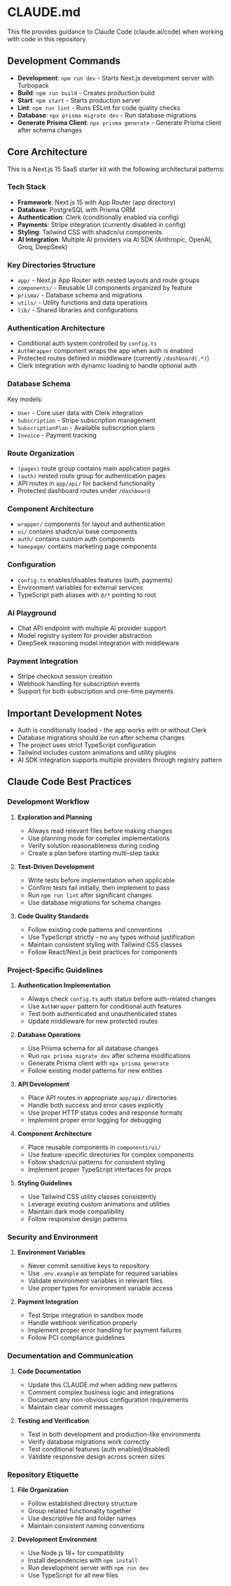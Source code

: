 # CLAUDE.md

This file provides guidance to Claude Code (claude.ai/code) when working with code in this repository.

## Development Commands

- **Development**: `npm run dev` - Starts Next.js development server with Turbopack
- **Build**: `npm run build` - Creates production build
- **Start**: `npm start` - Starts production server
- **Lint**: `npm run lint` - Runs ESLint for code quality checks
- **Database**: `npx prisma migrate dev` - Run database migrations
- **Generate Prisma Client**: `npx prisma generate` - Generate Prisma client after schema changes

## Core Architecture

This is a Next.js 15 SaaS starter kit with the following architectural patterns:

### Tech Stack

- **Framework**: Next.js 15 with App Router (app directory)
- **Database**: PostgreSQL with Prisma ORM
- **Authentication**: Clerk (conditionally enabled via config)
- **Payments**: Stripe integration (currently disabled in config)
- **Styling**: Tailwind CSS with shadcn/ui components
- **AI Integration**: Multiple AI providers via AI SDK (Anthropic, OpenAI, Groq, DeepSeek)

### Key Directories Structure

- `app/` - Next.js App Router with nested layouts and route groups
- `components/` - Reusable UI components organized by feature
- `prisma/` - Database schema and migrations
- `utils/` - Utility functions and data operations
- `lib/` - Shared libraries and configurations

### Authentication Architecture

- Conditional auth system controlled by `config.ts`
- `AuthWrapper` component wraps the app when auth is enabled
- Protected routes defined in middleware (currently `/dashboard(.*)`)
- Clerk integration with dynamic loading to handle optional auth

### Database Schema

Key models:

- `User` - Core user data with Clerk integration
- `Subscription` - Stripe subscription management
- `SubscriptionPlan` - Available subscription plans
- `Invoice` - Payment tracking

### Route Organization

- `(pages)` route group contains main application pages
- `(auth)` nested route group for authentication pages
- API routes in `app/api/` for backend functionality
- Protected dashboard routes under `/dashboard`

### Component Architecture

- `wrapper/` components for layout and authentication
- `ui/` contains shadcn/ui base components
- `auth/` contains custom auth components
- `homepage/` contains marketing page components

### Configuration

- `config.ts` enables/disables features (auth, payments)
- Environment variables for external services
- TypeScript path aliases with `@/*` pointing to root

### AI Playground

- Chat API endpoint with multiple AI provider support
- Model registry system for provider abstraction
- DeepSeek reasoning model integration with middleware

### Payment Integration

- Stripe checkout session creation
- Webhook handling for subscription events
- Support for both subscription and one-time payments

## Important Development Notes

- Auth is conditionally loaded - the app works with or without Clerk
- Database migrations should be run after schema changes
- The project uses strict TypeScript configuration
- Tailwind includes custom animations and utility plugins
- AI SDK integration supports multiple providers through registry pattern

## Claude Code Best Practices

### Development Workflow

1. **Exploration and Planning**

   - Always read relevant files before making changes
   - Use planning mode for complex implementations
   - Verify solution reasonableness during coding
   - Create a plan before starting multi-step tasks

2. **Test-Driven Development**

   - Write tests before implementation when applicable
   - Confirm tests fail initially, then implement to pass
   - Run `npm run lint` after significant changes
   - Use database migrations for schema changes

3. **Code Quality Standards**
   - Follow existing code patterns and conventions
   - Use TypeScript strictly - no `any` types without justification
   - Maintain consistent styling with Tailwind CSS classes
   - Follow React/Next.js best practices for components

### Project-Specific Guidelines

1. **Authentication Implementation**

   - Always check `config.ts` auth status before auth-related changes
   - Use `AuthWrapper` pattern for conditional auth features
   - Test both authenticated and unauthenticated states
   - Update middleware for new protected routes

2. **Database Operations**

   - Use Prisma schema for all database changes
   - Run `npx prisma migrate dev` after schema modifications
   - Generate Prisma client with `npx prisma generate`
   - Follow existing model patterns for new entities

3. **API Development**

   - Place API routes in appropriate `app/api/` directories
   - Handle both success and error cases explicitly
   - Use proper HTTP status codes and response formats
   - Implement proper error logging for debugging

4. **Component Architecture**

   - Place reusable components in `components/ui/`
   - Use feature-specific directories for complex components
   - Follow shadcn/ui patterns for consistent styling
   - Implement proper TypeScript interfaces for props

5. **Styling Guidelines**
   - Use Tailwind CSS utility classes consistently
   - Leverage existing custom animations and utilities
   - Maintain dark mode compatibility
   - Follow responsive design patterns

### Security and Environment

1. **Environment Variables**

   - Never commit sensitive keys to repository
   - Use `.env.example` as template for required variables
   - Validate environment variables in relevant files
   - Use proper types for environment variable access

2. **Payment Integration**
   - Test Stripe integration in sandbox mode
   - Handle webhook verification properly
   - Implement proper error handling for payment failures
   - Follow PCI compliance guidelines

### Documentation and Communication

1. **Code Documentation**

   - Update this CLAUDE.md when adding new patterns
   - Comment complex business logic and integrations
   - Document any non-obvious configuration requirements
   - Maintain clear commit messages

2. **Testing and Verification**
   - Test in both development and production-like environments
   - Verify database migrations work correctly
   - Test conditional features (auth enabled/disabled)
   - Validate responsive design across screen sizes

### Repository Etiquette

1. **File Organization**

   - Follow established directory structure
   - Group related functionality together
   - Use descriptive file and folder names
   - Maintain consistent naming conventions

2. **Development Environment**
   - Use Node.js 18+ for compatibility
   - Install dependencies with `npm install`
   - Run development server with `npm run dev`
   - Use TypeScript for all new files
